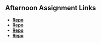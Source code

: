 ## Afternoon Assignment Links

* **[Repo](https://github.com/WackoFlaka/Burgershack)**
* **[Repo](https://github.com/WackoFlaka/greglist_node)**
* **[Repo](https://github.com/WackoFlaka/da_planets)**
* **[Repo](https://github.com/WackoFlaka/Hackathon)**
